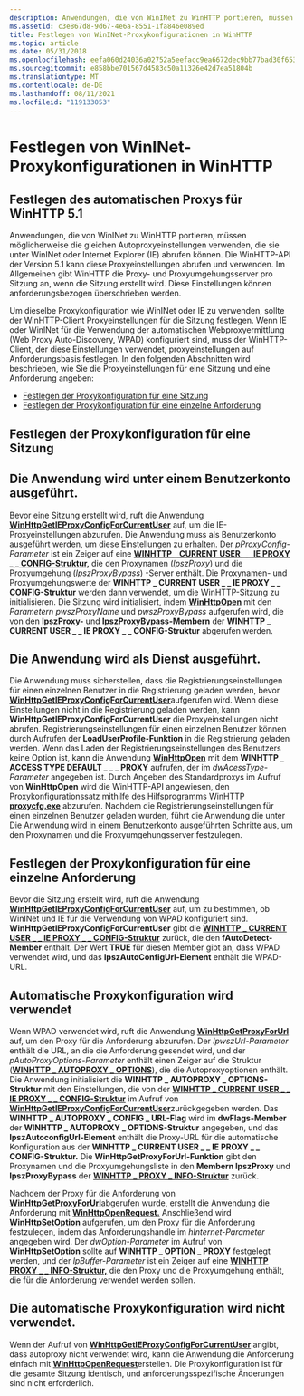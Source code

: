 ```yaml
---
description: Anwendungen, die von WinINet zu WinHTTP portieren, müssen möglicherweise die gleichen Autoproxyeinstellungen verwenden, die sie unter WinINet oder Internet Explorer (IE) abrufen können.
ms.assetid: c3e867d8-9d67-4e6a-8551-1fa846e089ed
title: Festlegen von WinINet-Proxykonfigurationen in WinHTTP
ms.topic: article
ms.date: 05/31/2018
ms.openlocfilehash: eefa060d24036a02752a5eefacc9ea6672dec9bb77bad30f653c8f382490a487
ms.sourcegitcommit: e858bbe701567d4583c50a11326e42d7ea51804b
ms.translationtype: MT
ms.contentlocale: de-DE
ms.lasthandoff: 08/11/2021
ms.locfileid: "119133053"
---
```

# <a name="setting-wininet-proxy-configurations-in-winhttp"></a>Festlegen von WinINet-Proxykonfigurationen in WinHTTP

## <a name="setting-automatic-proxy-on-winhttp-51"></a>Festlegen des automatischen Proxys für WinHTTP 5.1

Anwendungen, die von WinINet zu WinHTTP portieren, müssen möglicherweise die gleichen Autoproxyeinstellungen verwenden, die sie unter WinINet oder Internet Explorer (IE) abrufen können. Die WinHTTP-API der Version 5.1 kann diese Proxyeinstellungen abrufen und verwenden. Im Allgemeinen gibt WinHTTP die Proxy- und Proxyumgehungsserver pro Sitzung an, wenn die Sitzung erstellt wird. Diese Einstellungen können anforderungsbezogen überschrieben werden.

Um dieselbe Proxykonfiguration wie WinINet oder IE zu verwenden, sollte der WinHTTP-Client Proxyeinstellungen für die Sitzung festlegen. Wenn IE oder WinINet für die Verwendung der automatischen Webproxyermittlung (Web Proxy Auto-Discovery, WPAD) konfiguriert sind, muss der WinHTTP-Client, der diese Einstellungen verwendet, proxyeinstellungen auf Anforderungsbasis festlegen. In den folgenden Abschnitten wird beschrieben, wie Sie die Proxyeinstellungen für eine Sitzung und eine Anforderung angeben:

-   [Festlegen der Proxykonfiguration für eine Sitzung](#setting-the-proxy-configuration-on-a-session)
-   [Festlegen der Proxykonfiguration für eine einzelne Anforderung](#setting-the-proxy-configuration-on-a-single-request)

## <a name="setting-the-proxy-configuration-on-a-session"></a>Festlegen der Proxykonfiguration für eine Sitzung

## <a name="the-application-is-running-on-a-user-account"></a>Die Anwendung wird unter einem Benutzerkonto ausgeführt.

Bevor eine Sitzung erstellt wird, ruft die Anwendung [**WinHttpGetIEProxyConfigForCurrentUser**](/windows/desktop/api/Winhttp/nf-winhttp-winhttpgetieproxyconfigforcurrentuser) auf, um die IE-Proxyeinstellungen abzurufen. Die Anwendung muss als Benutzerkonto ausgeführt werden, um diese Einstellungen zu erhalten. Der *pProxyConfig-Parameter* ist ein Zeiger auf eine [**WINHTTP \_ CURRENT USER \_ \_ IE PROXY \_ \_ CONFIG-Struktur,**](/windows/win32/api/winhttp/ns-winhttp-winhttp_current_user_ie_proxy_config) die den Proxynamen (*lpszProxy*) und die Proxyumgehung (*lpszProxyBypass*) -Server enthält. Die Proxynamen- und Proxyumgehungswerte der **WINHTTP \_ CURRENT USER \_ \_ IE PROXY \_ \_ CONFIG-Struktur** werden dann verwendet, um die WinHTTP-Sitzung zu initialisieren. Die Sitzung wird initialisiert, indem [**WinHttpOpen**](/windows/desktop/api/Winhttp/nf-winhttp-winhttpopen) mit den *Parametern pwszProxyName* und *pwszProxyBypass* aufgerufen wird, die von den **lpszProxy-** und **lpszProxyBypass-Membern** der **WINHTTP \_ CURRENT USER \_ \_ IE PROXY \_ \_ CONFIG-Struktur** abgerufen werden.

## <a name="the-application-is-running-as-a-service"></a>Die Anwendung wird als Dienst ausgeführt.

Die Anwendung muss sicherstellen, dass die Registrierungseinstellungen für einen einzelnen Benutzer in die Registrierung geladen werden, bevor [**WinHttpGetIEProxyConfigForCurrentUser**](/windows/desktop/api/Winhttp/nf-winhttp-winhttpgetieproxyconfigforcurrentuser)aufgerufen wird. Wenn diese Einstellungen nicht in die Registrierung geladen werden, kann **WinHttpGetIEProxyConfigForCurrentUser** die Proxyeinstellungen nicht abrufen. Registrierungseinstellungen für einen einzelnen Benutzer können durch Aufrufen der **LoadUserProfile-Funktion** in die Registrierung geladen werden. Wenn das Laden der Registrierungseinstellungen des Benutzers keine Option ist, kann die Anwendung [**WinHttpOpen**](/windows/desktop/api/Winhttp/nf-winhttp-winhttpopen) mit dem **WINHTTP \_ ACCESS TYPE DEFAULT \_ \_ \_ PROXY** aufrufen, der im *dwAcessType-Parameter* angegeben ist. Durch Angeben des Standardproxys im Aufruf von **WinHttpOpen** wird die WinHTTP-API angewiesen, den Proxykonfigurationssatz mithilfe des Hilfsprogramms WinHTTP [**proxycfg.exe**](proxycfg-exe--a-proxy-configuration-tool.md) abzurufen. Nachdem die Registrierungseinstellungen für einen einzelnen Benutzer geladen wurden, führt die Anwendung die unter [Die Anwendung wird in einem Benutzerkonto ausgeführten](#the-application-is-running-on-a-user-account) Schritte aus, um den Proxynamen und die Proxyumgehungsserver festzulegen.

## <a name="setting-the-proxy-configuration-on-a-single-request"></a>Festlegen der Proxykonfiguration für eine einzelne Anforderung

Bevor die Sitzung erstellt wird, ruft die Anwendung [**WinHttpGetIEProxyConfigForCurrentUser**](/windows/desktop/api/Winhttp/nf-winhttp-winhttpgetieproxyconfigforcurrentuser) auf, um zu bestimmen, ob WinINet und IE für die Verwendung von WPAD konfiguriert sind. **WinHttpGetIEProxyConfigForCurrentUser** gibt die [**WINHTTP \_ CURRENT USER \_ \_ IE PROXY \_ \_ CONFIG-Struktur**](/windows/win32/api/winhttp/ns-winhttp-winhttp_current_user_ie_proxy_config) zurück, die den **fAutoDetect-Member** enthält. Der Wert **TRUE** für diesen Member gibt an, dass WPAD verwendet wird, und das **lpszAutoConfigUrl-Element** enthält die WPAD-URL.

## <a name="automatic-proxy-configuration-is-used"></a>Automatische Proxykonfiguration wird verwendet

Wenn WPAD verwendet wird, ruft die Anwendung [**WinHttpGetProxyForUrl**](/windows/desktop/api/Winhttp/nf-winhttp-winhttpgetproxyforurl) auf, um den Proxy für die Anforderung abzurufen. Der *lpwszUrl-Parameter* enthält die URL, an die die Anforderung gesendet wird, und der *pAutoProxyOptions-Parameter* enthält einen Zeiger auf die Struktur ([**WINHTTP \_ AUTOPROXY \_ OPTIONS**](/windows/win32/api/winhttp/ns-winhttp-winhttp_autoproxy_options)), die die Autoproxyoptionen enthält. Die Anwendung initialisiert die **WINHTTP \_ AUTOPROXY \_ OPTIONS-Struktur** mit den Einstellungen, die von der [**WINHTTP \_ CURRENT USER \_ \_ IE PROXY \_ \_ CONFIG-Struktur**](/windows/win32/api/winhttp/ns-winhttp-winhttp_current_user_ie_proxy_config) im Aufruf von [**WinHttpGetIEProxyConfigForCurrentUser**](/windows/desktop/api/Winhttp/nf-winhttp-winhttpgetieproxyconfigforcurrentuser)zurückgegeben werden. Das **WINHTTP \_ AUTOPROXY \_ CONFIG \_ URL-Flag** wird im **dwFlags-Member** der **WINHTTP \_ AUTOPROXY \_ OPTIONS-Struktur** angegeben, und das **lpszAutoconfigUrl-Element** enthält die Proxy-URL für die automatische Konfiguration aus der **WINHTTP \_ CURRENT USER \_ \_ IE PROXY \_ \_ CONFIG-Struktur.** Die **WinHttpGetProxyForUrl-Funktion** gibt den Proxynamen und die Proxyumgehungsliste in den **Membern lpszProxy** und **lpszProxyBypass** der [**WINHTTP \_ PROXY \_ INFO-Struktur**](/windows/win32/api/winhttp/ns-winhttp-winhttp_proxy_info) zurück.

Nachdem der Proxy für die Anforderung von [**WinHttpGetProxyForUrl**](/windows/desktop/api/Winhttp/nf-winhttp-winhttpgetproxyforurl)abgerufen wurde, erstellt die Anwendung die Anforderung mit [**WinHttpOpenRequest.**](/windows/desktop/api/Winhttp/nf-winhttp-winhttpopenrequest) Anschließend wird [**WinHttpSetOption**](/windows/desktop/api/Winhttp/nf-winhttp-winhttpsetoption) aufgerufen, um den Proxy für die Anforderung festzulegen, indem das Anforderungshandle im *hInternet-Parameter* angegeben wird. Der *dwOption-Parameter* im Aufruf von **WinHttpSetOption** sollte auf **WINHTTP \_ OPTION \_ PROXY** festgelegt werden, und der *lpBuffer-Parameter* ist ein Zeiger auf eine [**WINHTTP PROXY \_ \_ INFO-Struktur,**](/windows/win32/api/winhttp/ns-winhttp-winhttp_proxy_info) die den Proxy und die Proxyumgehung enthält, die für die Anforderung verwendet werden sollen.

## <a name="automatic-proxy-configuration-is-not-used"></a>Die automatische Proxykonfiguration wird nicht verwendet.

Wenn der Aufruf von [**WinHttpGetIEProxyConfigForCurrentUser**](/windows/desktop/api/Winhttp/nf-winhttp-winhttpgetieproxyconfigforcurrentuser) angibt, dass autoproxy nicht verwendet wird, kann die Anwendung die Anforderung einfach mit [**WinHttpOpenRequest**](/windows/desktop/api/Winhttp/nf-winhttp-winhttpopenrequest)erstellen. Die Proxykonfiguration ist für die gesamte Sitzung identisch, und anforderungsspezifische Änderungen sind nicht erforderlich.

 

 



